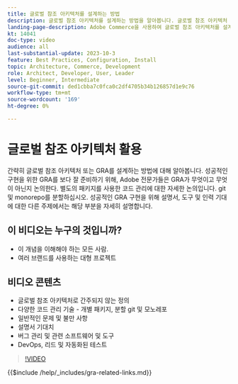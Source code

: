```yaml
---
title: 글로벌 참조 아키텍처를 설계하는 방법
description: 글로벌 참조 아키텍처를 설계하는 방법을 알아봅니다. 글로벌 참조 아키텍처 프로젝트가 올바른 방향으로 시작되도록 하는 기술과 아이디어를 배웁니다.
landing-page-description: Adobe Commerce을 사용하여 글로벌 참조 아키텍처를 설계하는 방법에 대해 알아봅니다
kt: 14041
doc-type: video
audience: all
last-substantial-update: 2023-10-3
feature: Best Practices, Configuration, Install
topic: Architecture, Commerce, Development
role: Architect, Developer, User, Leader
level: Beginner, Intermediate
source-git-commit: ded1cbba7c0fca0c2df4705b34b126857d1e9c76
workflow-type: tm+mt
source-wordcount: '169'
ht-degree: 0%

---
```


# 글로벌 참조 아키텍처 활용

간략히 글로벌 참조 아키텍처 또는 GRA를 설계하는 방법에 대해 알아봅니다. 성공적인 구현을 위한 GRA를 보다 잘 준비하기 위해, Adobe 전문가들은 GRA가 무엇이고 무엇이 아닌지 논의한다. 별도의 패키지를 사용한 코드 관리에 대한 자세한 논의입니다. git 및 monorepo를 분할하십시오. 성공적인 GRA 구현을 위해 설명서, 도구 및 인력 기대에 대한 다른 주제에서는 해당 부분을 자세히 설명합니다.

## 이 비디오는 누구의 것입니까?

* 이 개념을 이해해야 하는 모든 사람.
* 여러 브랜드를 사용하는 대형 프로젝트

## 비디오 콘텐츠

* 글로벌 참조 아키텍처로 간주되지 않는 정의
* 다양한 코드 관리 기술 - 개별 패키지, 분할 git 및 모노레포
* 일반적인 문제 및 불만 사항
* 설명서 기대치
* 버그 관리 및 관련 소프트웨어 및 도구
* DevOps, 리드 및 자동화된 테스트

>[!VIDEO](https://video.tv.adobe.com/v/3424644?learn=on)

{{$include /help/_includes/gra-related-links.md}}
